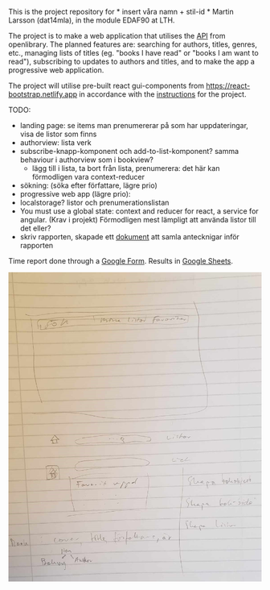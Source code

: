 This is the project repository for * insert våra namn + stil-id * Martin Larsson (dat14mla), in the module EDAF90 at LTH.

The project is to make a web application that utilises the [API](https://openlibrary.org/developers/api) from openlibrary. The planned features are: searching for authors, titles, genres, etc., managing lists of titles (eg. "books I have read" or "books I am want to read"), subscribing to updates to authors and titles, and to make the app a progressive web application.

The project will utilise pre-built react gui-components from https://react-bootstrap.netlify.app in accordance with the [instructions](/project.pdf) for the project.

TODO:
- landing page: se items man prenumererar på som har uppdateringar, visa de listor som finns
- authorview: lista verk
- subscribe-knapp-komponent och add-to-list-komponent? samma behaviour i authorview som i bookview? 
    - lägg till i lista, ta bort från lista, prenumerera: det här kan förmodligen vara context-reducer
- sökning: (söka efter författare, lägre prio)
- progressive web app (lägre prio):
- localstorage? listor och prenumerationslistan
- You must use a global state: context and reducer for react, a service for angular. (Krav i projekt) Förmodligen mest lämpligt att använda listor till det eller?
- skriv rapporten, skapade ett [dokument](/report-notes.txt) att samla antecknigar inför rapporten


Time report done through a [Google Form](https://forms.gle/6WqwcB5QayWox6Qw8).
Results in [Google Sheets](https://docs.google.com/spreadsheets/d/1Ku0Buc6SBuxS5if3rjAR84lodWiAHW5GiwE0yiSYRoQ/edit?usp=sharing).

![alt text](/resources/plan.jpg)
